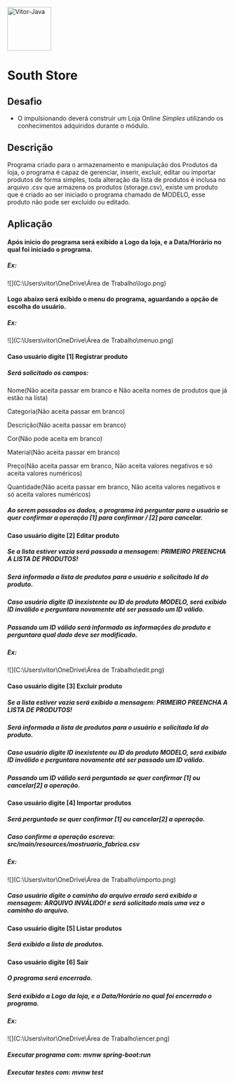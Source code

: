 <div style="display: inline_block"><br>
  <img align="center" alt="Vitor-Java" height="100" width="100" src="https://cdn.jsdelivr.net/gh/devicons/devicon/icons/java/java-original.svg">
    <h1>
   		 South Store
    </h1>
</div>



## Desafio ##

- O impulsionando deverá construir um Loja Online *Simples* utilizando os conhecimentos adquiridos durante o módulo.

## Descrição ##
Programa criado para o armazenamento e manipulação dos Produtos da loja, o programa é capaz de gerenciar, inserir, excluir, editar ou importar produtos de forma simples, toda alteração da lista de produtos é inclusa no arquivo .csv que armazena os produtos (storage.csv), existe um produto que é criado ao ser iniciado o programa chamado de MODELO, esse produto não pode ser excluído ou editado.

## Aplicação

#### Após inicio do programa será exibido a Logo da loja, e a Data/Horário no qual foi iniciado o programa.

##### Ex:     

![](C:\Users\vitor\OneDrive\Área de Trabalho\logo.png)



#### Logo abaixo será exibido o menu do programa, aguardando a opção de escolha do usuário. 

##### Ex: 

![](C:\Users\vitor\OneDrive\Área de Trabalho\menuo.png)



#### Caso usuário digite [1] Registrar produto

##### Será solicitado os  campos: 

Nome(Não aceita passar em branco e Não aceita nomes de produtos que já estão na lista)

Categoria(Não aceita passar em branco)

Descrição(Não aceita passar em branco)

Cor(Não pode aceita em branco)

Material(Não aceita passar em branco)

Preço(Não aceita passar em branco, Não aceita valores negativos e só aceita valores numéricos)

Quantidade(Não aceita passar em branco, Não aceita valores negativos e só aceita valores numéricos)

##### Ao serem passados os dados, o programa irá perguntar para o usuário se quer confirmar a operação [1] para confirmar / [2] para cancelar.



#### Caso usuário digite [2] Editar produto

##### Se a lista estiver vazia será passada a mensagem: PRIMEIRO PREENCHA A LISTA DE PRODUTOS!

##### Será informada a lista de produtos para o usuário e solicitado Id do produto.

##### Caso usuário digite ID inexistente ou ID do produto MODELO, será exibido ID inválido e perguntara novamente até ser passado um ID válido.

##### Passando um ID válido será informado as informações do produto e perguntara qual dado deve ser modificado.

##### Ex:

![](C:\Users\vitor\OneDrive\Área de Trabalho\edit.png)



#### Caso usuário digite [3] Excluir produto

##### Se a lista estiver vazia será exibido a mensagem: PRIMEIRO PREENCHA A LISTA DE PRODUTOS!

##### Será informada a lista de produtos para o usuário e solicitado Id do produto.

##### Caso usuário digite ID inexistente ou ID do produto MODELO, será exibido ID inválido e perguntara novamente até ser passado um ID válido.

##### Passando um ID válido será perguntado se quer confirmar [1] ou cancelar[2] a operação.



#### Caso usuário digite [4] Importar produtos

##### Será perguntado se quer confirmar [1] ou cancelar[2] a operação.

##### Caso confirme a operação escreva: src/main/resources/mostruario_fabrica.csv

##### Ex:

![](C:\Users\vitor\OneDrive\Área de Trabalho\importo.png)

##### Caso usuário digite o caminho do arquivo errado será exibido a mensagem: ARQUIVO INVÁLIDO! e será solicitado mais uma vez o caminho do arquivo.



#### Caso usuário digite [5] Listar produtos

##### Será exibido a lista de produtos.



#### Caso usuário digite [6] Sair

##### O programa será encerrado.

##### Será exibido a Logo da loja, e a Data/Horário no qual foi encerrado o programa.

##### Ex:

![](C:\Users\vitor\OneDrive\Área de Trabalho\encer.png)



##### Executar programa com: mvnw spring-boot:run

##### Executar testes com: mvnw test